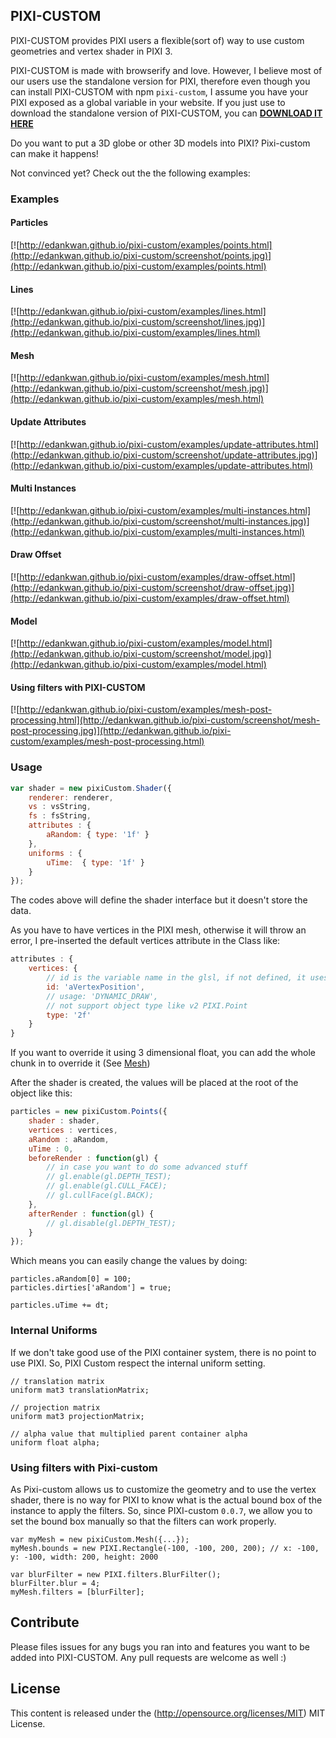 ## PIXI-CUSTOM

PIXI-CUSTOM provides PIXI users a flexible(sort of) way to use custom geometries and vertex shader in PIXI 3.

PIXI-CUSTOM is made with browserify and love. However, I believe most of our users use the standalone version for PIXI, therefore even though you can install PIXI-CUSTOM with npm `pixi-custom`, I assume you have your PIXI exposed as a global variable in your website. If you just use to download the standalone version of PIXI-CUSTOM, you can [**DOWNLOAD IT HERE**](https://raw.githubusercontent.com/edankwan/pixi-custom/master/examples/js/pixiCustom.js) 

Do you want to put a 3D globe or other 3D models into PIXI? Pixi-custom can make it happens!

Not convinced yet? Check out the the following examples:

### Examples
#### Particles
[![http://edankwan.github.io/pixi-custom/examples/points.html](http://edankwan.github.io/pixi-custom/screenshot/points.jpg)](http://edankwan.github.io/pixi-custom/examples/points.html)

#### Lines
[![http://edankwan.github.io/pixi-custom/examples/lines.html](http://edankwan.github.io/pixi-custom/screenshot/lines.jpg)](http://edankwan.github.io/pixi-custom/examples/lines.html)

#### Mesh
[![http://edankwan.github.io/pixi-custom/examples/mesh.html](http://edankwan.github.io/pixi-custom/screenshot/mesh.jpg)](http://edankwan.github.io/pixi-custom/examples/mesh.html)

#### Update Attributes
[![http://edankwan.github.io/pixi-custom/examples/update-attributes.html](http://edankwan.github.io/pixi-custom/screenshot/update-attributes.jpg)](http://edankwan.github.io/pixi-custom/examples/update-attributes.html)

#### Multi Instances
[![http://edankwan.github.io/pixi-custom/examples/multi-instances.html](http://edankwan.github.io/pixi-custom/screenshot/multi-instances.jpg)](http://edankwan.github.io/pixi-custom/examples/multi-instances.html)

#### Draw Offset
[![http://edankwan.github.io/pixi-custom/examples/draw-offset.html](http://edankwan.github.io/pixi-custom/screenshot/draw-offset.jpg)](http://edankwan.github.io/pixi-custom/examples/draw-offset.html)

#### Model
[![http://edankwan.github.io/pixi-custom/examples/model.html](http://edankwan.github.io/pixi-custom/screenshot/model.jpg)](http://edankwan.github.io/pixi-custom/examples/model.html)

#### Using filters with PIXI-CUSTOM
[![http://edankwan.github.io/pixi-custom/examples/mesh-post-processing.html](http://edankwan.github.io/pixi-custom/screenshot/mesh-post-processing.jpg)](http://edankwan.github.io/pixi-custom/examples/mesh-post-processing.html)


### Usage

```js
var shader = new pixiCustom.Shader({
    renderer: renderer,
    vs : vsString,
    fs : fsString,
    attributes : {
        aRandom: { type: '1f' }
    },
    uniforms : {
        uTime:  { type: '1f' }
    }
});
```
The codes above will define the shader interface but it doesn't store the data.

As you have to have vertices in the PIXI mesh, otherwise it will throw an error, I pre-inserted the default vertices attribute in the Class like:

```js
attributes : {
	vertices: {
	    // id is the variable name in the glsl, if not defined, it uses the property name instead
	    id: 'aVertexPosition',
	    // usage: 'DYNAMIC_DRAW',
	    // not support object type like v2 PIXI.Point
	    type: '2f'
	}
}
```
If you want to override it using 3 dimensional float, you can add the whole chunk in to override it (See [Mesh](http://edankwan.github.io/pixi-custom/examples/mesh.html)) 

After the shader is created, the values will be placed at the root of the object like this:
```js
particles = new pixiCustom.Points({
    shader : shader,
    vertices : vertices,
    aRandom : aRandom,
    uTime : 0,
    beforeRender : function(gl) {
        // in case you want to do some advanced stuff
        // gl.enable(gl.DEPTH_TEST);
        // gl.enable(gl.CULL_FACE);
        // gl.cullFace(gl.BACK);
    },
    afterRender : function(gl) {
        // gl.disable(gl.DEPTH_TEST);
    }
});

```
Which means you can easily change the values by doing:
```
particles.aRandom[0] = 100;
particles.dirties['aRandom'] = true;

particles.uTime += dt;
```

### Internal Uniforms
If we don't take good use of the PIXI container system, there is no point to use PIXI. So, PIXI Custom respect the internal uniform setting.
```
// translation matrix
uniform mat3 translationMatrix;

// projection matrix
uniform mat3 projectionMatrix;

// alpha value that multiplied parent container alpha 
uniform float alpha;
```


### Using filters with Pixi-custom
As Pixi-custom allows us to customize the geometry and to use the vertex shader, there is no way for PIXI to know what is the actual bound box of the instance to apply the filters. So, since PIXI-custom `0.0.7`, we allow you to set the bound box manually so that the filters can work properly.
```
var myMesh = new pixiCustom.Mesh({...});
myMesh.bounds = new PIXI.Rectangle(-100, -100, 200, 200); // x: -100, y: -100, width: 200, height: 2000

var blurFilter = new PIXI.filters.BlurFilter();
blurFilter.blur = 4;
myMesh.filters = [blurFilter];

```

## Contribute

Please files issues for any bugs you ran into and features you want to be added into PIXI-CUSTOM. Any pull requests are welcome as well :)

## License

This content is released under the (http://opensource.org/licenses/MIT) MIT License.